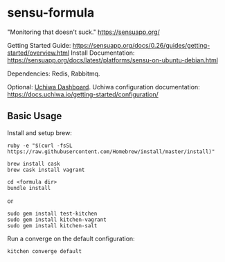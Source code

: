 # sensu-formula

"Monitoring that doesn't suck." https://sensuapp.org/

Getting Started Guide: https://sensuapp.org/docs/0.26/guides/getting-started/overview.html
Install Documentation: https://sensuapp.org/docs/latest/platforms/sensu-on-ubuntu-debian.html

Dependencies: Redis, Rabbitmq.

Optional: [Uchiwa Dashboard](https://uchiwa.io/#/).
Uchiwa configuration documentation: https://docs.uchiwa.io/getting-started/configuration/

## Basic Usage
Install and setup brew:
```
ruby -e "$(curl -fsSL https://raw.githubusercontent.com/Homebrew/install/master/install)"
```

```
brew install cask
brew cask install vagrant
```

```
cd <formula dir>
bundle install
```
or
```
sudo gem install test-kitchen
sudo gem install kitchen-vagrant
sudo gem install kitchen-salt
```

Run a converge on the default configuration:
```
kitchen converge default
```
